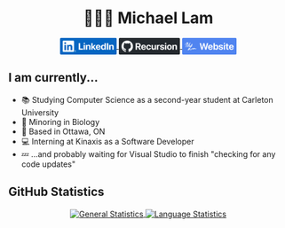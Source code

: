 <div align="center">
  <h1>👨🏻‍💻 Michael Lam</h1>
</div>

<p align="center">
  <a href="https://linkedin.com/in/michaeljylam/">
    <img align="center" src="images/linkedin.png" height="30px" alt="LinkedIn">
  </a>
  <a href="https://github.com/michaeljylam/">
    <img align="center" src="images/github.png" height="30px" alt="GitHub">
  </a>
  <a href="https://michaeljylam.ca/">
    <img align="center" src="images/website.png" height="30px" alt="Website">
  </a>
</p>

## I am currently...
- 📚 Studying Computer Science as a second-year student at Carleton University
- 🧬 Minoring in Biology
- 🏡 Based in Ottawa, ON
- 💻 Interning at Kinaxis as a Software Developer
- 💤 ...and probably waiting for Visual Studio to finish "checking for any code updates"

## GitHub Statistics
<p align="center">
  <a href="https://github.com/anuraghazra/github-readme-stats">
    <img align="center" src="https://github-readme-stats.vercel.app/api?username=michaeljylam&hide=issues&hide_rank=true&count_private=true&show_icons=true&include_all_commits=true&custom_title=General" height="150px" alt="General Statistics">
  </a>
  <a href="https://github.com/anuraghazra/github-readme-stats">
    <img align="center" src="https://github-readme-stats.vercel.app/api/top-langs/?username=michaeljylam&layout=compact&custom_title=Languages" height="150px" alt="Language Statistics">
  </a>
</p>
